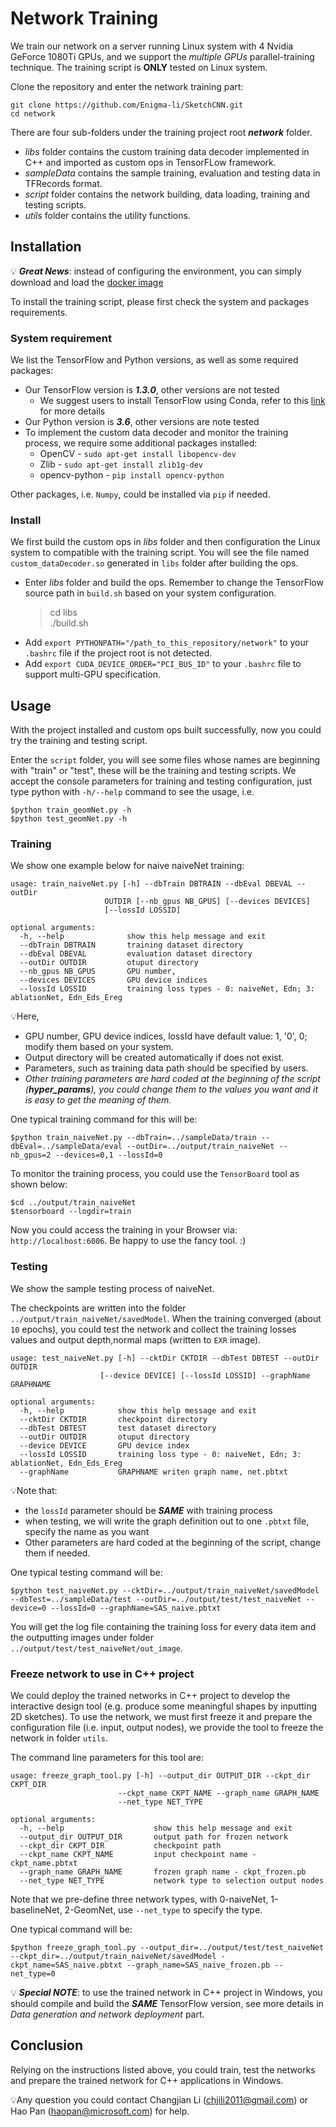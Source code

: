 # Network Training

We train our network on a server running Linux system with 4 Nvidia GeForce 1080Ti GPUs, and we support the *multiple GPUs* parallel-training technique. The training script is **ONLY** tested on Linux system.

Clone the repository and enter the network training part:

    git clone https://github.com/Enigma-li/SketchCNN.git
    cd network

There are four sub-folders under the training project root ***network*** folder.
* *libs* folder contains the custom training data decoder implemented in C++ and imported as custom ops in TensorFLow framework.
* *sampleData* contains the sample training, evaluation and testing data in TFRecords format.
* *script* folder contains the network building, data loading, training and testing scripts.
* *utils* folder contains the utility functions.


## Installation

💡 ***Great News***: instead of configuring the environment, you can simply download and load the [docker image](https://connecthkuhk-my.sharepoint.com/:f:/g/personal/changjli_connect_hku_hk/EqW4SILBvVlJtMWxxwZVkckBccpzTSlcCK3qHQjEn5jVZw?e=T45wRL) 


To install the training script, please first check the system and packages requirements.

### System requirement

We list the TensorFlow and Python versions, as well as some required packages:

* Our TensorFlow version is ***1.3.0***, other versions are not tested
  * We suggest users to install TensorFlow using Conda, refer to this [link](https://www.tensorflow.org/install/pip) for more details
* Our Python version is ***3.6***, other versions are note tested
* To implement the custom data decoder and monitor the training process, we require some additional packages installed:
  * OpenCV - `sudo apt-get install libopencv-dev`
  * Zlib - `sudo apt-get install zlib1g-dev`
  * opencv-python - `pip install opencv-python`

Other packages, i.e. `Numpy`, could be installed via `pip` if needed.

### Install

We first build the custom ops in *libs* folder and then configuration the Linux system to compatible with the training script. You will see the file named `custom_dataDecoder.so` generated in `libs` folder after building the ops.

* Enter *libs* folder and build the ops. Remember to change the TensorFlow source path in `build.sh` based on your system configuration.
  > cd libs <br /> ./build.sh
* Add `export PYTHONPATH="/path_to_this_repository/network"` to your `.bashrc` file if the project root is not detected.
* Add `export CUDA_DEVICE_ORDER="PCI_BUS_ID"` to your `.bashrc` file to support multi-GPU specification.

## Usage
With the project installed and custom ops built successfully, now you could try the training and testing script.

Enter the `script` folder, you will see some files whose names are beginning with "train" or "test", these will be the training and testing scripts. We accept the console parameters for training and testing configuration, just type python with `-h/--help` command to see the usage, i.e. 

    $python train_geomNet.py -h
    $python test_geomNet.py -h 

### Training

We show one example below for naive naiveNet training:

    usage: train_naiveNet.py [-h] --dbTrain DBTRAIN --dbEval DBEVAL --outDir
                         OUTDIR [--nb_gpus NB_GPUS] [--devices DEVICES]
                         [--lossId LOSSID]                             
                                                                       
    optional arguments:                                                    
      -h, --help              show this help message and exit
      --dbTrain DBTRAIN       training dataset directory
      --dbEval DBEVAL         evaluation dataset directory
      --outDir OUTDIR         otuput directory
      --nb_gpus NB_GPUS       GPU number,
      --devices DEVICES       GPU device indices
      --lossId LOSSID         training loss types - 0: naiveNet, Edn; 3: ablationNet, Edn_Eds_Ereg

💡Here, 
* GPU number, GPU device indices, lossId have default value: 1, '0', 0; modify them based on your system. 
* Output directory will be created automatically if does not exist. 
* Parameters, such as training data path should be specified by users.
* *Other training parameters are hard coded at the beginning of the script (**hyper_params**), you could change them to the values you want and it is easy to get the meaning of them.*

One typical training command for this will be:

    $python train_naiveNet.py --dbTrain=../sampleData/train --dbEval=../sampleData/eval --outDir=../output/train_naiveNet --nb_gpus=2 --devices=0,1 --lossId=0

To monitor the training process, you could use the `TensorBoard` tool as shown below:

    $cd ../output/train_naiveNet
    $tensorboard --logdir=train
    
Now you could access the training in your Browser via: `http://localhost:6006`. Be happy to use the fancy tool. :)


### Testing
We show the sample testing process of naiveNet.

The checkpoints are written into the folder `../output/train_naiveNet/savedModel`. When the training converged (about `10` epochs), you could test the network and collect the training losses values and output depth,normal maps (written to `EXR` image).

    usage: test_naiveNet.py [-h] --cktDir CKTDIR --dbTest DBTEST --outDir OUTDIR 
                        [--device DEVICE] [--lossId LOSSID] --graphName GRAPHNAME                                            
                                                                             
    optional arguments:                                                          
      -h, --help            show this help message and exit
      --cktDir CKTDIR       checkpoint directory
      --dbTest DBTEST       test dataset directory
      --outDir OUTDIR       otuput directory
      --device DEVICE       GPU device index                               
      --lossId LOSSID       training loss type - 0: naiveNet, Edn; 3: ablationNet, Edn_Eds_Ereg                                           
      --graphName           GRAPHNAME writen graph name, net.pbtxt

💡Note that:
* the `lossId` parameter should be ***SAME*** with training process
* when testing, we will write the graph definition out to one `.pbtxt` file, specify the name as you want
* Other parameters are hard coded at the beginning of the script, change them if needed.

One typical testing command will be:

    $python test_naiveNet.py --cktDir=../output/train_naiveNet/savedModel --dbTest=../sampleData/test --outDir=../output/test/test_naiveNet --device=0 --lossId=0 --graphName=SAS_naive.pbtxt

You will get the log file containing the training loss for every data item and the outputting images under folder `../output/test/test_naiveNet/out_image`.

### Freeze network to use in C++ project

We could deploy the trained networks in C++ project to develop the interactive design tool (e.g. produce some meaningful shapes by inputting 2D sketches). To use the network, we must first freeze it and prepare the configuration file (i.e. input, output nodes), we provide the tool to freeze the network in folder `utils`.

The command line parameters for this tool are:

    usage: freeze_graph_tool.py [-h] --output_dir OUTPUT_DIR --ckpt_dir CKPT_DIR
                            --ckpt_name CKPT_NAME --graph_name GRAPH_NAME
                            --net_type NET_TYPE                          
                                                                         
    optional arguments:                                                      
      -h, --help                    show this help message and exit
      --output_dir OUTPUT_DIR       output path for frozen network
      --ckpt_dir CKPT_DIR           checkpoint path
      --ckpt_name CKPT_NAME         input checkpoint name - ckpt_name.pbtxt
      --graph_name GRAPH_NAME       frozen graph name - ckpt_frozen.pb
      --net_type NET_TYPE           network type to selection output nodes 

Note that we pre-define three network types, with 0-naiveNet, 1-baselineNet, 2-GeomNet, use `--net_type` to specify the type.

One typical command will be:

    $python freeze_graph_tool.py --output_dir=../output/test/test_naiveNet --ckpt_dir=../output/train_naiveNet/savedModel -ckpt_name=SAS_naive.pbtxt --graph_name=SAS_naive_frozen.pb --net_type=0

💡 ***Special NOTE***: to use the trained network in C++ project in Windows, you should compile and build the ***SAME*** TensorFlow version, see more details in *Data generation and network deployment* part.

## Conclusion

Relying on the instructions listed above, you could train, test the networks and prepare the trained network for C++ applications in Windows.

💡Any question you could contact Changjian Li (chjili2011@gmail.com) or Hao Pan (haopan@microsoft.com) for help.

